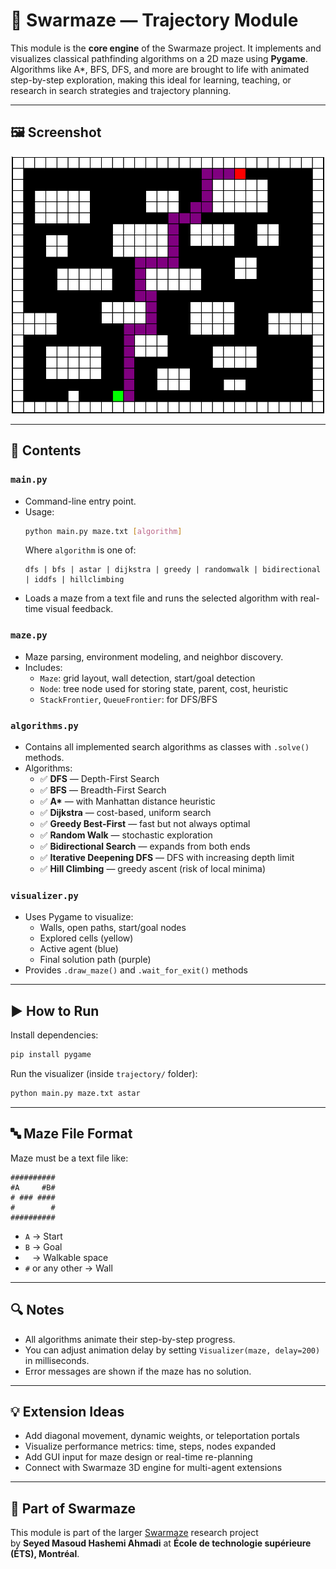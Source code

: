# 🧠 Swarmaze — Trajectory Module

This module is the **core engine** of the Swarmaze project. It implements and visualizes classical pathfinding algorithms on a 2D maze using **Pygame**. Algorithms like A*, BFS, DFS, and more are brought to life with animated step-by-step exploration, making this ideal for learning, teaching, or research in search strategies and trajectory planning.

---

## 🖼️ Screenshot


<p align="center">
  <img src="screenshot.png" alt="Swarmaze Demo" width="500"/>
</p>



---

## 📁 Contents

### `main.py`
- Command-line entry point.
- Usage:  
  ```bash
  python main.py maze.txt [algorithm]
  ```
  Where `algorithm` is one of:
  ```
  dfs | bfs | astar | dijkstra | greedy | randomwalk | bidirectional | iddfs | hillclimbing
  ```
- Loads a maze from a text file and runs the selected algorithm with real-time visual feedback.

### `maze.py`
- Maze parsing, environment modeling, and neighbor discovery.
- Includes:
  - `Maze`: grid layout, wall detection, start/goal detection
  - `Node`: tree node used for storing state, parent, cost, heuristic
  - `StackFrontier`, `QueueFrontier`: for DFS/BFS

### `algorithms.py`
- Contains all implemented search algorithms as classes with `.solve()` methods.
- Algorithms:
  - ✅ **DFS** — Depth-First Search  
  - ✅ **BFS** — Breadth-First Search  
  - ✅ **A\*** — with Manhattan distance heuristic  
  - ✅ **Dijkstra** — cost-based, uniform search  
  - ✅ **Greedy Best-First** — fast but not always optimal  
  - ✅ **Random Walk** — stochastic exploration  
  - ✅ **Bidirectional Search** — expands from both ends  
  - ✅ **Iterative Deepening DFS** — DFS with increasing depth limit  
  - ✅ **Hill Climbing** — greedy ascent (risk of local minima)

### `visualizer.py`
- Uses Pygame to visualize:
  - Walls, open paths, start/goal nodes
  - Explored cells (yellow)
  - Active agent (blue)
  - Final solution path (purple)
- Provides `.draw_maze()` and `.wait_for_exit()` methods

---

## ▶️ How to Run

Install dependencies:

```bash
pip install pygame
```

Run the visualizer (inside `trajectory/` folder):

```bash
python main.py maze.txt astar
```

---

## 🔤 Maze File Format

Maze must be a text file like:

```
##########
#A     #B#
# ### ####
#        #
##########
```

- `A` → Start  
- `B` → Goal  
- ` ` → Walkable space  
- `#` or any other → Wall

---

## 🔍 Notes

- All algorithms animate their step-by-step progress.
- You can adjust animation delay by setting `Visualizer(maze, delay=200)` in milliseconds.
- Error messages are shown if the maze has no solution.

---

## 💡 Extension Ideas

- Add diagonal movement, dynamic weights, or teleportation portals
- Visualize performance metrics: time, steps, nodes expanded
- Add GUI input for maze design or real-time re-planning
- Connect with Swarmaze 3D engine for multi-agent extensions

---

## 📘 Part of Swarmaze

This module is part of the larger [Swarmaze](https://github.com/ETS-Hashemi/Swarmaze) research project  
by **Seyed Masoud Hashemi Ahmadi** at **École de technologie supérieure (ÉTS), Montréal**.
